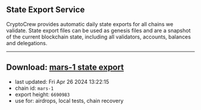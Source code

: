 ## State Export Service
CryptoCrew provides automatic daily state exports for all chains we validate. State export files can be used as genesis files and are a snapshot of the current blockchain state, including all validators, accounts, balances and delegations.

---
**Download: [mars-1 state export](https://dl-eu2.ccvalidators.com/SERVICE/mars/mars-1_export_6690983.json)**
---

- last updated: Fri Apr 26 2024 13:22:15
- chain id: `mars-1`
- export height: `6690983`
- use for: airdrops, local tests, chain recovery
